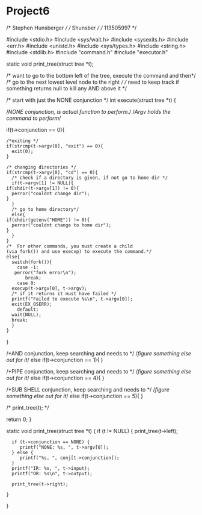 # Project6

/* Stephen Hunsberger */
/* Shunsber */
/* 113505997 */

#include <stdio.h>
#include <sys/wait.h>
#include <sysexits.h> 
#include <err.h>
#include <unistd.h> 
#include <sys/types.h>
#include <string.h>
#include <stdlib.h>
#include "command.h"
#include "executor.h"

static void print_tree(struct tree *t);

/* want to go to the bottom left of the tree, execute the command and then*/
/* go to the next lowest level node to the right */
/* need to keep track if something returns null to kill any AND above it */

/* start with just the NONE conjunction */
int execute(struct tree *t) {

  /*NONE conjunction, is actual function to perform.*/
  /*Argv holds the command to perform*/
  
  if(t->conjunction == 0){

    /*exiting */
    if(strcmp(t->argv[0], "exit") == 0){
      exit(0);
    }
    
    /* changing directories */
    if(strcmp(t->argv[0], "cd") == 0){
      /* check if a directory is given, if not go to home dir */
      if(t->argv[1] != NULL){
	if(chdir(t->argv[1]) != 0){
	  perror("couldnt change dir"); 
	}
      }
      /* go to home directory*/
      else{
	if(chdir(getenv("HOME")) != 0){
	  perror("couldnt change to home dir"); 
	}
      }
    }
    /*  For other commands, you must create a child 
	(via fork()) and use execvp) to execute the command.*/
    else{
      switch(fork()){
        case -1:
	   perror("fork error\n");
           break;
        case 0:
	  execvp(t->argv[0], t->argv);
	  /* if it returns it must have failed */
	  printf("Failed to execute %s\n", t->argv[0]); 
	  exit(EX_OSERR); 
        default:
	  wait(NULL);
	  break;
      }
    }
  }
  
  /*AND conjunction, keep searching and needs to */
  /*figure something else out for it*/
  else if(t->conjunction == 1){
  }
  
  /*PIPE conjunction, keep searching and needs to */
  /*figure something else out for it*/
  else if(t->conjunction == 4){
  }
  
  /*SUB SHELL conjunction, keep searching and needs to */
  /*figure something else out for it*/
  else if(t->conjunction == 5){
  }


   /* print_tree(t); */ 

   return 0;
}

static void print_tree(struct tree *t) {
   if (t != NULL) {
      print_tree(t->left);

      if (t->conjunction == NONE) {
         printf("NONE: %s, ", t->argv[0]);
      } else {
         printf("%s, ", conj[t->conjunction]);
      }
      printf("IR: %s, ", t->input);
      printf("OR: %s\n", t->output);

      print_tree(t->right);
      
    }
}

